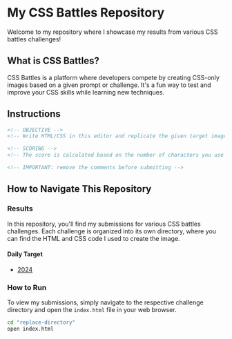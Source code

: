 # My CSS Battles Repository

Welcome to my repository where I showcase my results from various CSS battles challenges!

## What is CSS Battles?

CSS Battles is a platform where developers compete by creating CSS-only images based on a given prompt or challenge. It's a fun way to test and improve your CSS skills while learning new techniques.

## Instructions

```html
<!-- OBJECTIVE -->
<!-- Write HTML/CSS in this editor and replicate the given target image in the least code possible. What you write here, renders as it is -->

<!-- SCORING -->
<!-- The score is calculated based on the number of characters you use (this comment included :P) and how close you replicate the image. Read the FAQS (https://cssbattle.dev/faqs) for more info. -->

<!-- IMPORTANT: remove the comments before submitting -->
```

## How to Navigate This Repository

### Results

In this repository, you'll find my submissions for various CSS battles challenges. Each challenge is organized into its own directory, where you can find the HTML and CSS code I used to create the image.

#### Daily Target

- [2024](./daily-targets/2024/)

### How to Run

To view my submissions, simply navigate to the respective challenge directory and open the `index.html` file in your web browser.

```bash
cd "replace-directory"
open index.html
```
